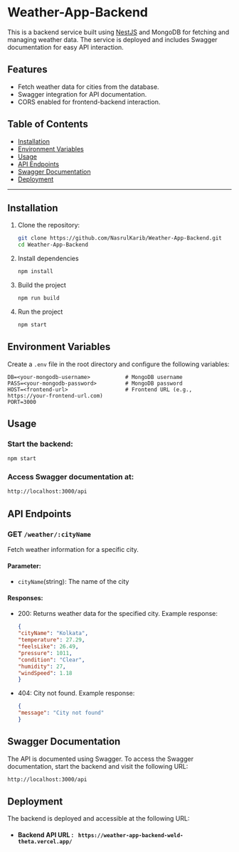 # Weather-App-Backend

This is a backend service built using [NestJS](https://nestjs.com/) and MongoDB for fetching and managing weather data. The service is deployed and includes Swagger documentation for easy API interaction.

## Features
- Fetch weather data for cities from the database.
- Swagger integration for API documentation.
- CORS enabled for frontend-backend interaction.

## Table of Contents
- [Installation](#installation)
- [Environment Variables](#environment-variables)
- [Usage](#usage)
- [API Endpoints](#api-endpoints)
- [Swagger Documentation](#swagger-documentation)
- [Deployment](#deployment)
---

## Installation

1. Clone the repository:
   ```bash
   git clone https://github.com/NasrulKarib/Weather-App-Backend.git
   cd Weather-App-Backend
   
2. Install dependencies
   ```bash
   npm install
   ```

3. Build the project
   ```bash
   npm run build
   ```
4. Run the project
   ```bash
   npm start
   ```
   
## Environment Variables
Create a `.env` file in the root directory and configure the following variables:
  ```plaintext
DB=<your-mongodb-username>           # MongoDB username
PASS=<your-mongodb-password>         # MongoDB password
HOST=<frontend-url>                  # Frontend URL (e.g., https://your-frontend-url.com)
PORT=3000 
  ```

## Usage
### Start the backend:
  ```bash
  npm start
  ```
### Access Swagger documentation at:
  ```bash
  http://localhost:3000/api
  ```
## API Endpoints

### GET `/weather/:cityName`
Fetch weather information for a specific city.
#### Parameter:
- `cityName`(string): The name of the city
#### Responses:
- 200: Returns weather data for the specified city. Example response:
  ```json
  {
  "cityName": "Kolkata",
  "temperature": 27.29,
  "feelsLike": 26.49,
  "pressure": 1011,
  "condition": "Clear",
  "humidity": 27,
  "windSpeed": 1.18
  }
  ```
- 404: City not found. Example response:
  ```json
  {
  "message": "City not found"
  }
  ```

## Swagger Documentation
The API is documented using Swagger. To access the Swagger documentation, start the backend and visit the following URL:
```bash
http://localhost:3000/api
```
## Deployment
The backend is deployed and accessible at the following URL:
- #### Backend API URL : ` https://weather-app-backend-weld-theta.vercel.app/`
